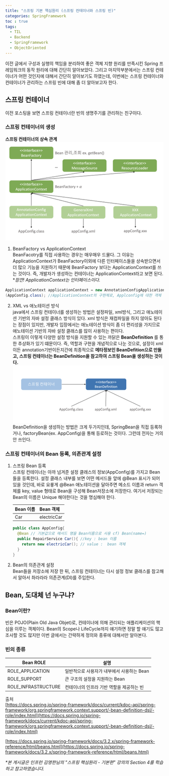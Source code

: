 ```yaml
---
title: "스프링 기본 핵심원리 (스프링 컨테이너와 스프링 빈)"
categories: SpringFramework
toc : true
tags:
  - TIL
  - Backend
  - SpringFramework
  - ObjectOriented
---
```


이전 글에서 구성과 실행의 책임을 분리하여 좋은 객체 지향 원리를 만족시킨 Spring 프레임워크의 동작 원리에 대해 간단히 알아보았다. 그리고 마지막부분에서는 스프링 컨테이너가 어떤 것인지에 대해서 간단히 알아보기도 하였는데, 이번에는 스프링 컨테이너와 컨테이너가 관리하는 스프링 빈에 대해 좀 더 알아보고자 한다.
     
## 스프링 컨테이너
이전 포스팅을 보면 스프링 컨테이너란 빈의 생명주기를 관리하는 친구이다. 
### 스프링 컨테이너의 생성
    
__스프링 컨테이너의 상속 관계__
![/assets/Spring/spring-basic-4.png](/assets/Spring/spring-basic-4.png)       
     
1. BeanFactory vs ApplicationContext      
BeanFacotry를 직접 사용하는 경우는 매우매우 드물다. 그 이유는 ApplicationContext가 BeanFactory이외에 다른 인터페이스들을 상속받으면서 더 많으 기능을 지원하기 때문에 BeanFactory 보다는 ApplicationContext를 쓰는 것이다. 즉, 개발자가 생성하는 컨테이너는 ApplicationContext라고 보면 된다.  
\*_잠깐! ApplicationContext는 인터페이스이다._    
```java
ApplicationContext applicationContext = new AnnotationConfigApplicationContext
(AppConfig.class); //ApplicationContext의 구현체로, Applconfig에 대한 객체 생성이 이루어진다.
```

2. XML vs 애노테이션 방식     
java에서 스프링 컨테이너를 생성하는 방법은 설정파일, xml방식, 그리고 애노테이션 기반의 자바 설정 클래스 방식이 있다. xml 방식은 재컴파일을 하지 않아도 된다는 장점이 있지만, 개발자 입장에서는 애노테이션 방식이 좀 더 편리성을 가지므로 애노테이션 기반의 자바 설정 클래스를 많이 사용하는 편이다.    
스프링이 이렇게 다양한 설정 방식을 지원할 수 있는 까닭은 __BeanDefinition__ 를 통한 추상화가 있기 떄문이다. 즉, 역할과 구현을 개념적으로 나눈 것으로, 설정이 xml이든 annotation기반이든지간에 최종적으로 __메타정보인 BeanDefition으로 만들고, 스프링 컨테이너는 BeanDefinition을 참고하여 스프링 Bean을 생성하는 것이다.__
![/assets/Spring/spring-basic-5.png](/assets/Spring/spring-basic-5.png)    
BeanDefinition을 생성하는 방법은 크게 두가지인데, SpringBean을 직접 등록하거나, factoryBean(ex. AppConfig)을 통해 등로하는 것이다. 그런데 전자는 거의 안 쓰인다.


### 스프링 컨테이너의 Bean 등록, 의존관계 설정
1. 스프링 Bean 등록    
스프링 컨테이너는 아까 넘겨준 설정 클래스의 정보(AppConfig)를 가지고 Bean들을 등록한다. 설정 클래스 내부를 보면 어떤 메서드들 앞에 @Bean 표시가 되어 있을 것인데, 바로 요롷게 @Bean 애노테이션을 달아주면 메소드 이름과 return 객체를 key, value 형태로 Bean을 구성해 Bean저장소에 저장한다. 여기서 저장되는 Bean의 이름은 Unique 해야한다는 것을 명심해야 한다.   

    |Bean 이름|Bean 객체|
    |---|---|
    |Car|electricCar|
    ```java
    public class AppConfig{
      @Bean // 기본값으로 메서드 명을 Bean이름으로 사용 cf) Bean(name=)
      public RepairService Car(){ //key : bean 이름
        return new electricCar(); // value :  bean 객체
      }
    }
    ```
2. Bean의 의존관계 설정      
Bean들을 저장소에 저장 한 뒤, 스프링 컨테이너는 다시 설정 정보 클래스를 참고해서 알아서 촤라라라 의존관계(DI)를 주입한다.


## Bean, 도대체 넌 누구냐?
### Bean이란?
빈은 POJO(Plain Old Java Objet)로, 컨테이너에 의해 관리되는 애플리케이션의 핵심을 이루는 객체이다. Bean의 Scope나 LifeCycle까지 얘기하면 정말 할 얘기도 많고 조사할 것도 많지만 이번 글에서는 간략하게 정의와 종류에 대해서만 알아본다.
### 빈의 종류
|Bean ROLE|설명|
|---|---|
|ROLE_APPLICATION| 일반적으로 사용자가 내부에서 사용하는 Bean|
|ROLE_SUPPORT| 큰 구조의 설정을 지원하는 Bean |
|ROLE_INFRASTRUCTURE| 컨테이너의 인프라 기반 역할을 제공하는 빈|

출처     
[https://docs.spring.io/spring-framework/docs/current/kdoc-api/spring-framework/org.springframework.context.support/-bean-definition-dsl/-role/index.html](https://docs.spring.io/spring-framework/docs/current/kdoc-api/spring-framework/org.springframework.context.support/-bean-definition-dsl/-role/index.html)     
     
[https://docs.spring.io/spring-framework/docs/3.2.x/spring-framework-reference/html/beans.html](https://docs.spring.io/spring-framework/docs/3.2.x/spring-framework-reference/html/beans.html)


*\*본 게시글은 인프런 김영한님의 "스프링 핵심원리 - 기본편" 강의의 Section 4를 학습하고 참고하였습니다.*